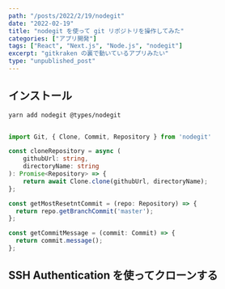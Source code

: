 ```yaml
---
path: "/posts/2022/2/19/nodegit"
date: "2022-02-19"
title: "nodegit を使って git リポジトリを操作してみた"
categories: ["アプリ開発"]
tags: ["React", "Next.js", "Node.js", "nodegit"]
excerpt: "gitkraken の裏で動いているアプリみたい"
type: "unpublished_post"
---
```


## インストール

```bash
yarn add nodegit @types/nodegit
```

```typescript:title=nodegit.ts

import Git, { Clone, Commit, Repository } from 'nodegit'

const cloneRepository = async (
	githubUrl: string,
	directoryName: string
): Promise<Repository> => {
	return await Clone.clone(githubUrl, directoryName);
};

const getMostResetntCommit = (repo: Repository) => {
  return repo.getBranchCommit('master');
};

const getCommitMessage = (commit: Commit) => {
  return commit.message();
};


```


## SSH Authentication を使ってクローンする





